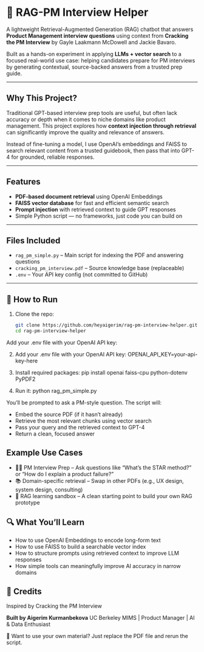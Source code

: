 # 🤖 RAG-PM Interview Helper

A lightweight Retrieval-Augmented Generation (RAG) chatbot that answers **Product Management interview questions** using context from **Cracking the PM Interview** by Gayle Laakmann McDowell and Jackie Bavaro.

Built as a hands-on experiment in applying **LLMs + vector search** to a focused real-world use case: helping candidates prepare for PM interviews by generating contextual, source-backed answers from a trusted prep guide.

---

## Why This Project?

Traditional GPT-based interview prep tools are useful, but often lack accuracy or depth when it comes to niche domains like product management. This project explores how **context injection through retrieval** can significantly improve the quality and relevance of answers.

Instead of fine-tuning a model, I use OpenAI’s embeddings and FAISS to search relevant content from a trusted guidebook, then pass that into GPT-4 for grounded, reliable responses.

---

## Features

- **PDF-based document retrieval** using OpenAI Embeddings
- **FAISS vector database** for fast and efficient semantic search
- **Prompt injection** with retrieved context to guide GPT responses
- Simple Python script — no frameworks, just code you can build on

---

## Files Included

- `rag_pm_simple.py` – Main script for indexing the PDF and answering questions
- `cracking_pm_interview.pdf` – Source knowledge base (replaceable)
- `.env` – Your API key config (not committed to GitHub)

---

## 🚀 How to Run

1. Clone the repo:
   ```bash
   git clone https://github.com/heyaigerim/rag-pm-interview-helper.git
   cd rag-pm-interview-helper
Add your .env file with your OpenAI API key:

2. Add your .env file with your OpenAI API key:
OPENAI_API_KEY=your-api-key-here

3. Install required packages:
pip install openai faiss-cpu python-dotenv PyPDF2

4. Run it:
python rag_pm_simple.py

You’ll be prompted to ask a PM-style question. The script will:
- Embed the source PDF (if it hasn’t already)
- Retrieve the most relevant chunks using vector search
- Pass your query and the retrieved context to GPT-4
- Return a clean, focused answer

## Example Use Cases
- 👩‍💻 PM Interview Prep – Ask questions like “What’s the STAR method?” or “How do I explain a product failure?”
- 📚 Domain-specific retrieval – Swap in other PDFs (e.g., UX design, system design, consulting)
- 🧪 RAG learning sandbox – A clean starting point to build your own RAG prototype

## 🔍 What You’ll Learn
- How to use OpenAI Embeddings to encode long-form text
- How to use FAISS to build a searchable vector index
- How to structure prompts using retrieved context to improve LLM responses
- How simple tools can meaningfully improve AI accuracy in narrow domains


## 📖 Credits
Inspired by Cracking the PM Interview

**Built by Aigerim Kurmanbekova**
UC Berkeley MIMS | Product Manager | AI & Data Enthusiast

📎 Want to use your own material? Just replace the PDF file and rerun the script.







